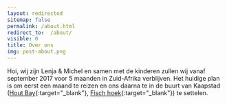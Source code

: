 ```yaml
---
layout: redirected
sitemap: false
permalink: /about.html
redirect_to:  /about/
visible: 0
title: Over ons
img: post-about.png
---
```


Hoi, wij zijn Lenja & Michel en samen met de kinderen zullen wij vanaf september 2017 voor 5 maanden in Zuid-Afrika verblijven. Het huidige plan is om eerst een maand te reizen en ons daarna te in de buurt van Kaapstad ([Hout  Bay](https://en.wikipedia.org/wiki/Hout_Bay){:target="_blank"}, [Fisch hoek](https://en.wikipedia.org/wiki/Fish_Hoek){:target="_blank"}) te settelen.